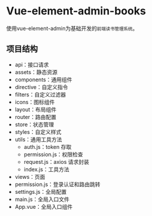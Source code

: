 # Vue-element-admin-books

使用vue-element-admin为基础开发的`前端读书管理系统`。



## 项目结构
* api：接口请求
* assets：静态资源
* components：通用组件
* directive：自定义指令
* filters：自定义过滤器
* icons：图标组件
* layout：布局组件
* router：路由配置
* store：状态管理
* styles：自定义样式
* utils：通用工具方法
  * auth.js：token 存取
  * permission.js：权限检查
  * request.js：axios 请求封装
  * index.js：工具方法
* views：页面
* permission.js：登录认证和路由跳转
* settings.js：全局配置
* main.js：全局入口文件
* App.vue：全局入口组件